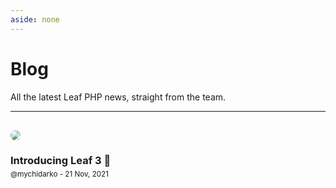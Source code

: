 ```yaml
---
aside: none
---
```


# Blog

All the latest Leaf PHP news, straight from the team.

<hr>

<a href="/blog/leaf3/" style="display:block;margin-top:30px;margin-bottom:20px;text-decoration:none;">
  <img src="/images/blog/leaf3-twitter-rebrand.jpg" style="border-radius:10px;">
  <h3 style="margin-bottom:5px;">Introducing Leaf 3 🎉</h3>
  <small style="display:block;margin-bottom:30px;">@mychidarko - 21 Nov, 2021</small>
</a>
